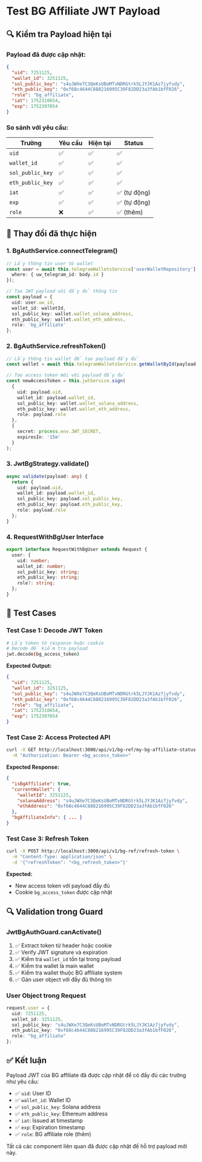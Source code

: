 # Test BG Affiliate JWT Payload

## 🔍 Kiểm tra Payload hiện tại

### **Payload đã được cập nhật:**

```json
{
  "uid": 7251125,
  "wallet_id": 3251125,
  "sol_public_key": "s4uJWXe7C3QeKsUBoMTvNDRGtrk5LJYJK1Az7jyfvdy",
  "eth_public_key": "0xf68c4644C888216995C39F82DD23a3fAb1bfF026",
  "role": "bg_affiliate",
  "iat": 1752310654,
  "exp": 1752397054
}
```

### **So sánh với yêu cầu:**

| Trường | Yêu cầu | Hiện tại | Status |
|--------|---------|----------|--------|
| `uid` | ✅ | ✅ | ✅ |
| `wallet_id` | ✅ | ✅ | ✅ |
| `sol_public_key` | ✅ | ✅ | ✅ |
| `eth_public_key` | ✅ | ✅ | ✅ |
| `iat` | ✅ | ✅ | ✅ (tự động) |
| `exp` | ✅ | ✅ | ✅ (tự động) |
| `role` | ❌ | ✅ | ✅ (thêm) |

## 🔧 Thay đổi đã thực hiện

### 1. **BgAuthService.connectTelegram()**
```typescript
// Lấy thông tin user từ wallet
const user = await this.telegramWalletsService['userWalletRepository'].findOne({
  where: { uw_telegram_id: body.id }
});

// Tạo JWT payload với đầy đủ thông tin
const payload = {
  uid: user.uw_id,
  wallet_id: walletId,
  sol_public_key: wallet.wallet_solana_address,
  eth_public_key: wallet.wallet_eth_address,
  role: 'bg_affiliate'
};
```

### 2. **BgAuthService.refreshToken()**
```typescript
// Lấy thông tin wallet để tạo payload đầy đủ
const wallet = await this.telegramWalletsService.getWalletById(payload.wallet_id);

// Tạo access token mới với payload đầy đủ
const newAccessToken = this.jwtService.sign(
  {
    uid: payload.uid,
    wallet_id: payload.wallet_id,
    sol_public_key: wallet.wallet_solana_address,
    eth_public_key: wallet.wallet_eth_address,
    role: payload.role
  },
  {
    secret: process.env.JWT_SECRET,
    expiresIn: '15m'
  }
);
```

### 3. **JwtBgStrategy.validate()**
```typescript
async validate(payload: any) {
  return {
    uid: payload.uid,
    wallet_id: payload.wallet_id,
    sol_public_key: payload.sol_public_key,
    eth_public_key: payload.eth_public_key,
    role: payload.role
  };
}
```

### 4. **RequestWithBgUser Interface**
```typescript
export interface RequestWithBgUser extends Request {
  user: {
    uid: number;
    wallet_id: number;
    sol_public_key: string;
    eth_public_key: string;
    role?: string;
  };
}
```

## 🧪 Test Cases

### **Test Case 1: Decode JWT Token**
```bash
# Lấy token từ response hoặc cookie
# Decode để kiểm tra payload
jwt.decode(bg_access_token)
```

**Expected Output:**
```json
{
  "uid": 7251125,
  "wallet_id": 3251125,
  "sol_public_key": "s4uJWXe7C3QeKsUBoMTvNDRGtrk5LJYJK1Az7jyfvdy",
  "eth_public_key": "0xf68c4644C888216995C39F82DD23a3fAb1bfF026",
  "role": "bg_affiliate",
  "iat": 1752310654,
  "exp": 1752397054
}
```

### **Test Case 2: Access Protected API**
```bash
curl -X GET http://localhost:3000/api/v1/bg-ref/my-bg-affiliate-status \
  -H "Authorization: Bearer <bg_access_token>"
```

**Expected Response:**
```json
{
  "isBgAffiliate": true,
  "currentWallet": {
    "walletId": 3251125,
    "solanaAddress": "s4uJWXe7C3QeKsUBoMTvNDRGtrk5LJYJK1Az7jyfvdy",
    "ethAddress": "0xf68c4644C888216995C39F82DD23a3fAb1bfF026"
  },
  "bgAffiliateInfo": { ... }
}
```

### **Test Case 3: Refresh Token**
```bash
curl -X POST http://localhost:3000/api/v1/bg-ref/refresh-token \
  -H "Content-Type: application/json" \
  -d '{"refreshToken": "<bg_refresh_token>"}'
```

**Expected:**
- New access token với payload đầy đủ
- Cookie `bg_access_token` được cập nhật

## 🔍 Validation trong Guard

### **JwtBgAuthGuard.canActivate()**
1. ✅ Extract token từ header hoặc cookie
2. ✅ Verify JWT signature và expiration
3. ✅ Kiểm tra `wallet_id` tồn tại trong payload
4. ✅ Kiểm tra wallet là main wallet
5. ✅ Kiểm tra wallet thuộc BG affiliate system
6. ✅ Gán user object với đầy đủ thông tin

### **User Object trong Request**
```typescript
request.user = {
  uid: 7251125,
  wallet_id: 3251125,
  sol_public_key: "s4uJWXe7C3QeKsUBoMTvNDRGtrk5LJYJK1Az7jyfvdy",
  eth_public_key: "0xf68c4644C888216995C39F82DD23a3fAb1bfF026",
  role: "bg_affiliate"
};
```

## ✅ Kết luận

Payload JWT của BG affiliate đã được cập nhật để có đầy đủ các trường như yêu cầu:

- ✅ `uid`: User ID
- ✅ `wallet_id`: Wallet ID  
- ✅ `sol_public_key`: Solana address
- ✅ `eth_public_key`: Ethereum address
- ✅ `iat`: Issued at timestamp
- ✅ `exp`: Expiration timestamp
- ✅ `role`: BG affiliate role (thêm)

Tất cả các component liên quan đã được cập nhật để hỗ trợ payload mới này. 